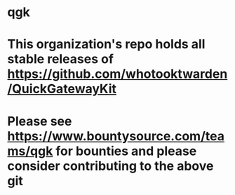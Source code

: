 # qgk
# This organization's repo holds all stable releases of https://github.com/whotooktwarden/QuickGatewayKit
# Please see https://www.bountysource.com/teams/qgk for bounties and please consider contributing to the above git
